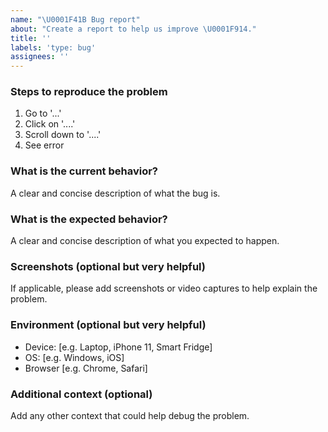 ```yaml
---
name: "\U0001F41B Bug report"
about: "Create a report to help us improve \U0001F914."
title: ''
labels: 'type: bug'
assignees: ''
---
```


### Steps to reproduce the problem

1. Go to '...'
2. Click on '....'
3. Scroll down to '....'
4. See error

### What is the current behavior?

A clear and concise description of what the bug is.

### What is the expected behavior?

A clear and concise description of what you expected to happen.

### Screenshots (optional but very helpful)

If applicable, please add screenshots or video captures to help explain the problem.

### Environment (optional but very helpful)
 - Device: [e.g. Laptop, iPhone 11, Smart Fridge]
 - OS: [e.g. Windows, iOS]
 - Browser [e.g. Chrome, Safari]

### Additional context (optional)

Add any other context that could help debug the problem.
